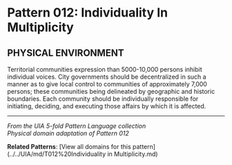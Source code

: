 # Pattern 012: Individuality In Multiplicity

## PHYSICAL ENVIRONMENT

Territorial communities expression than 5000-10,000 persons inhibit individual voices. City governments should be decentralized in such a manner as to give local control to communities of approximately 7,000 persons; these communities being delineated by geographic and historic boundaries. Each community should be individually responsible for initiating, deciding, and executing those affairs by which it is affected.

---

*From the UIA 5-fold Pattern Language collection*  
*Physical domain adaptation of Pattern 012*

**Related Patterns**: [View all domains for this pattern](../../UIA/md/T012%20Individuality in Multiplicity.md)
